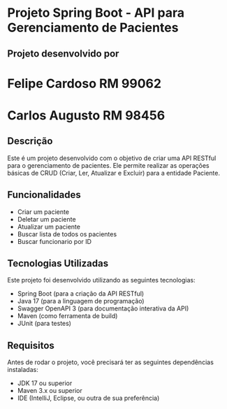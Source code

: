 # Projeto Spring Boot - API para Gerenciamento de Pacientes

## Projeto desenvolvido por 
# Felipe Cardoso RM 99062
# Carlos Augusto RM 98456

## Descrição

Este é um projeto desenvolvido com o objetivo de criar uma API RESTful para o gerenciamento de pacientes. Ele permite realizar as operações básicas de CRUD (Criar, Ler, Atualizar e Excluir) para a entidade Paciente.

## Funcionalidades

- Criar um paciente
- Deletar um paciente
- Atualizar um paciente
- Buscar lista de todos os pacientes
- Buscar funcionario por ID

## Tecnologias Utilizadas
Este projeto foi desenvolvido utilizando as seguintes tecnologias:

- Spring Boot (para a criação da API RESTful)
- Java 17 (para a linguagem de programação)
- Swagger OpenAPI 3 (para documentação interativa da API)
- Maven (como ferramenta de build)
- JUnit (para testes)

## Requisitos

Antes de rodar o projeto, você precisará ter as seguintes dependências instaladas:

- JDK 17 ou superior
- Maven 3.x ou superior
- IDE (IntelliJ, Eclipse, ou outra de sua preferência)

